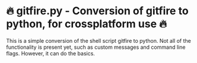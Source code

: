 # :fire: gitfire.py - Conversion of gitfire to python, for crossplatform use :fire:
This is a simple conversion of the shell script gitfire to python. Not all of the functionality is present yet, such as custom messages and command line flags. However, it can do the basics.
